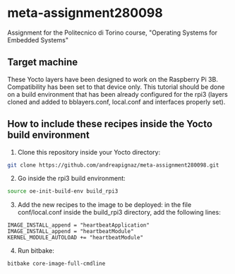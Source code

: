 # meta-assignment280098
Assignment for the Politecnico di Torino course, "Operating Systems for Embedded Systems"

## Target machine
These Yocto layers have been designed to work on the Raspberry Pi 3B. Compatibility has been set to that device only.
This tutorial should be done on a build environment that has been already configured for the rpi3 (layers cloned and added to bblayers.conf, local.conf and interfaces properly set).

## How to include these recipes inside the Yocto build environment
1. Clone this repository inside your Yocto directory:
```bash
git clone https://github.com/andreapignaz/meta-assignment280098.git
```
2. Go inside the rpi3 build environment:
```bash
source oe-init-build-env build_rpi3
```
3. Add the new recipes to the image to be deployed: in the file conf/local.conf inside the build_rpi3 directory, add the following lines:
```
IMAGE_INSTALL_append = "heartbeatApplication"
IMAGE_INSTALL_append = "heartbeatModule"
KERNEL_MODULE_AUTOLOAD += "heartbeatModule"
```
4. Run bitbake:
```
bitbake core-image-full-cmdline 
```
